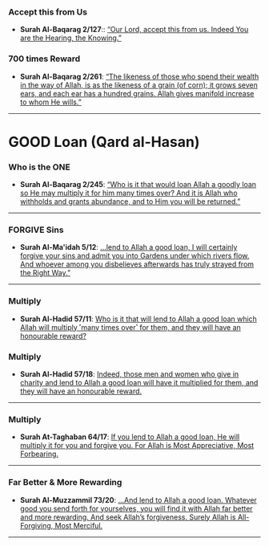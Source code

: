 ### Accept this from Us
* __Surah Al-Baqarag 2/127__:: [“Our Lord, accept this from us. Indeed You are the Hearing, the Knowing.”](https://quran.com/2/127)

### 700 times Reward
* __Surah Al-Baqarag 2/261__: [“The likeness of those who spend their wealth in the way of Allah, is as the likeness of a grain (of corn); it grows seven ears, and each ear has a hundred grains. Allah gives manifold increase to whom He wills.”](https://quran.com/2/261)

***

# GOOD Loan (Qard al-Hasan)

### Who is the ONE
* __Surah Al-Baqarag 2/245__: [“Who is it that would loan Allah a goodly loan so He may multiply it for him many times over? And it is Allah who withholds and grants abundance, and to Him you will be returned.”](https://quran.com/2/245)

***

### FORGIVE Sins
* __Surah Al-Ma'idah 5/12__: [...lend to Allah a good loan, I will certainly forgive your sins and admit you into Gardens under which rivers flow. And whoever among you disbelieves afterwards has truly strayed from the Right Way.”
](https://quran.com/5/12)

*** 

### Multiply
* __Surah Al-Hadid 57/11__: [Who is it that will lend to Allah a good loan which Allah will multiply ˹many times over˺ for them, and they will have an honourable reward?](https://quran.com/57/11)

### Multiply
* __Surah Al-Hadid 57/18__: [Indeed, those men and women who give in charity and lend to Allah a good loan will have it multiplied for them, and they will have an honourable reward.](https://quran.com/57/18)

***

### Multiply
* __Surah At-Taghaban 64/17__: [If you lend to Allah a good loan, He will multiply it for you and forgive you. For Allah is Most Appreciative, Most Forbearing.
](https://quran.com/64/17)

***

### Far Better & More Rewarding
* __Surah Al-Muzzammil 73/20__: [...And lend to Allah a good loan. Whatever good you send forth for yourselves, you will find it with Allah far better and more rewarding. And seek Allah’s forgiveness. Surely Allah is All-Forgiving, Most Merciful.](https://quran.com/73/20)

*** 
